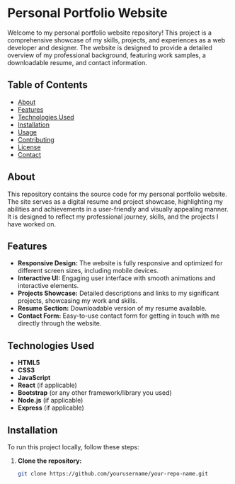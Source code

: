 # Personal Portfolio Website

Welcome to my personal portfolio website repository! This project is a comprehensive showcase of my skills, projects, and experiences as a web developer and designer. The website is designed to provide a detailed overview of my professional background, featuring work samples, a downloadable resume, and contact information.

## Table of Contents
- [About](#about)
- [Features](#features)
- [Technologies Used](#technologies-used)
- [Installation](#installation)
- [Usage](#usage)
- [Contributing](#contributing)
- [License](#license)
- [Contact](#contact)

## About
This repository contains the source code for my personal portfolio website. The site serves as a digital resume and project showcase, highlighting my abilities and achievements in a user-friendly and visually appealing manner. It is designed to reflect my professional journey, skills, and the projects I have worked on.

## Features
- **Responsive Design:** The website is fully responsive and optimized for different screen sizes, including mobile devices.
- **Interactive UI:** Engaging user interface with smooth animations and interactive elements.
- **Projects Showcase:** Detailed descriptions and links to my significant projects, showcasing my work and skills.
- **Resume Section:** Downloadable version of my resume available.
- **Contact Form:** Easy-to-use contact form for getting in touch with me directly through the website.

## Technologies Used
- **HTML5**
- **CSS3**
- **JavaScript**
- **React** (if applicable)
- **Bootstrap** (or any other framework/library you used)
- **Node.js** (if applicable)
- **Express** (if applicable)

## Installation
To run this project locally, follow these steps:

1. **Clone the repository:**
   ```sh
   git clone https://github.com/yourusername/your-repo-name.git

